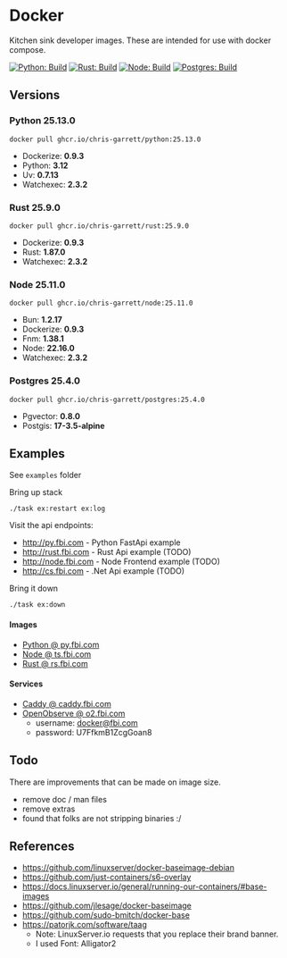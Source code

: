 # Docker

Kitchen sink developer images. These are intended for use with docker compose.

[![Python: Build](https://github.com/chris-garrett/docker/actions/workflows/build-python.yaml/badge.svg)](https://github.com/chris-garrett/docker/actions/workflows/build-python.yaml)
[![Rust: Build](https://github.com/chris-garrett/docker/actions/workflows/build-rust.yaml/badge.svg)](https://github.com/chris-garrett/docker/actions/workflows/build-rust.yaml)
[![Node: Build](https://github.com/chris-garrett/docker/actions/workflows/build-node.yaml/badge.svg)](https://github.com/chris-garrett/docker/actions/workflows/build-node.yaml)
[![Postgres: Build](https://github.com/chris-garrett/docker/actions/workflows/build-postgres.yaml/badge.svg)](https://github.com/chris-garrett/docker/actions/workflows/build-postgres.yaml)


## Versions

### Python 25.13.0

`docker pull ghcr.io/chris-garrett/python:25.13.0`

- Dockerize: **0.9.3**
- Python: **3.12**
- Uv: **0.7.13**
- Watchexec: **2.3.2**

### Rust 25.9.0

`docker pull ghcr.io/chris-garrett/rust:25.9.0`

- Dockerize: **0.9.3**
- Rust: **1.87.0**
- Watchexec: **2.3.2**

### Node 25.11.0

`docker pull ghcr.io/chris-garrett/node:25.11.0`

- Bun: **1.2.17**
- Dockerize: **0.9.3**
- Fnm: **1.38.1**
- Node: **22.16.0**
- Watchexec: **2.3.2**

### Postgres 25.4.0

`docker pull ghcr.io/chris-garrett/postgres:25.4.0`

- Pgvector: **0.8.0**
- Postgis: **17-3.5-alpine**

## Examples

See `examples` folder

Bring up stack

```
./task ex:restart ex:log
```

Visit the api endpoints:

- http://py.fbi.com - Python FastApi example
- http://rust.fbi.com - Rust Api example (TODO)
- http://node.fbi.com - Node Frontend example (TODO)
- http://cs.fbi.com - .Net Api example (TODO)

Bring it down

```
./task ex:down
```

#### Images

- [Python @ py.fbi.com](py.fbi.com)
- [Node @ ts.fbi.com](ts.fbi.com)
- [Rust @ rs.fbi.com](rs.fbi.com)

#### Services

- [Caddy @ caddy.fbi.com](caddy.fbi.com)
- [OpenObserve @ o2.fbi.com](o2.fbi.com)
  - username: docker@fbi.com
  - password: U7FfkmB1ZcgGoan8

## Todo

There are improvements that can be made on image size.

- remove doc / man files
- remove extras
- found that folks are not stripping binaries :/

## References

- https://github.com/linuxserver/docker-baseimage-debian
- https://github.com/just-containers/s6-overlay
- https://docs.linuxserver.io/general/running-our-containers/#base-images
- https://github.com/jlesage/docker-baseimage
- https://github.com/sudo-bmitch/docker-base
- https://patorjk.com/software/taag
  - Note: LinuxServer.io requests that you replace their brand banner.
  - I used Font: Alligator2
